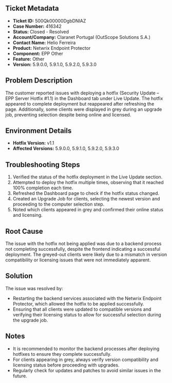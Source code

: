 ## Ticket Metadata
- **Ticket ID:** 500Qk00000DgbDNIAZ
- **Case Number:** 416342
- **Status:** Closed - Resolved
- **Account/Company:** Claranet Portugal (OutScope Solutions S.A.)
- **Contact Name:** Helio Ferreira
- **Product:** Netwrix Endpoint Protector
- **Component:** EPP Other
- **Feature:** Other
- **Version:** 5.9.0.0, 5.9.1.0, 5.9.2.0, 5.9.3.0

## Problem Description
The customer reported issues with deploying a hotfix (Security Update – EPP Server Hotfix #1.1) in the Dashboard tab under Live Update. The hotfix appeared to complete deployment but reappeared after refreshing the page. Additionally, some clients were displayed in grey during an upgrade job, preventing selection despite being online and licensed.

## Environment Details
- **Hotfix Version:** v1.1
- **Affected Versions:** 5.9.0.0, 5.9.1.0, 5.9.2.0, 5.9.3.0

## Troubleshooting Steps
1. Verified the status of the hotfix deployment in the Live Update section.
2. Attempted to deploy the hotfix multiple times, observing that it reached 100% completion each time.
3. Refreshed the Dashboard page to check if the hotfix status changed.
4. Created an Upgrade Job for clients, selecting the newest version and proceeding to the computer selection step.
5. Noted which clients appeared in grey and confirmed their online status and licensing.

## Root Cause
The issue with the hotfix not being applied was due to a backend process not completing successfully, despite the frontend indicating a successful deployment. The greyed-out clients were likely due to a mismatch in version compatibility or licensing issues that were not immediately apparent.

## Solution
The issue was resolved by:
- Restarting the backend services associated with the Netwrix Endpoint Protector, which allowed the hotfix to be applied successfully.
- Ensuring that all clients were updated to compatible versions and verifying their licensing status to allow for successful selection during the upgrade job.

## Notes
- It is recommended to monitor the backend processes after deploying hotfixes to ensure they complete successfully.
- For clients appearing in grey, always verify version compatibility and licensing status before proceeding with upgrades.
- Regularly check for updates and patches to avoid similar issues in the future.